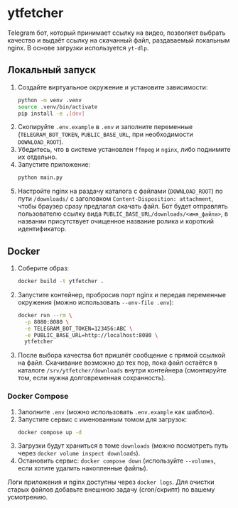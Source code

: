 # ytfetcher

Telegram бот, который принимает ссылку на видео, позволяет выбрать качество и выдаёт ссылку на скачанный файл, раздаваемый локальным nginx. В основе загрузки используется `yt-dlp`.

## Локальный запуск
1. Создайте виртуальное окружение и установите зависимости:
   ```bash
   python -m venv .venv
   source .venv/bin/activate
   pip install -e .[dev]
   ```
2. Скопируйте `.env.example` в `.env` и заполните переменные (`TELEGRAM_BOT_TOKEN`, `PUBLIC_BASE_URL`, при необходимости `DOWNLOAD_ROOT`).
3. Убедитесь, что в системе установлен `ffmpeg` и `nginx`, либо поднимите их отдельно.
4. Запустите приложение:
   ```bash
   python main.py
   ```
5. Настройте nginx на раздачу каталога с файлами (`DOWNLOAD_ROOT`) по пути `/downloads/` с заголовком `Content-Disposition: attachment`, чтобы браузер сразу предлагал скачать файл. Бот будет отправлять пользователю ссылку вида `PUBLIC_BASE_URL/downloads/<имя_файла>`, в названии присутствует очищенное название ролика и короткий идентификатор.

## Docker
1. Соберите образ:
   ```bash
   docker build -t ytfetcher .
   ```
2. Запустите контейнер, пробросив порт nginx и передав переменные окружения (можно использовать `--env-file .env`):
   ```bash
   docker run --rm \
     -p 8080:8080 \
     -e TELEGRAM_BOT_TOKEN=123456:ABC \
     -e PUBLIC_BASE_URL=http://localhost:8080 \
     ytfetcher
   ```
3. После выбора качества бот пришлёт сообщение с прямой ссылкой на файл. Скачивание возможно до тех пор, пока файл остаётся в каталоге `/srv/ytfetcher/downloads` внутри контейнера (смонтируйте том, если нужна долговременная сохранность).

### Docker Compose
1. Заполните `.env` (можно использовать `.env.example` как шаблон).
2. Запустите сервис с именованным томом для загрузок:
   ```bash
   docker compose up -d
   ```
3. Загрузки будут храниться в томе `downloads` (можно посмотреть путь через `docker volume inspect downloads`).
4. Остановить сервис: `docker compose down` (используйте `--volumes`, если хотите удалить накопленные файлы).

Логи приложения и nginx доступны через `docker logs`. Для очистки старых файлов добавьте внешнюю задачу (cron/скрипт) по вашему усмотрению.
